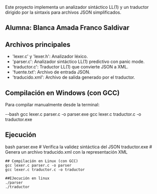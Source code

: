 Este proyecto implementa un analizador sintáctico LL(1) y un traductor dirigido por la sintaxis para archivos JSON simplificados.
## Alumna: Blanca Amada Franco Saldivar

## Archivos principales

- 'lexer.c' y 'lexer.h': Analizador léxico.
- 'parser.c': Analizador sintáctico LL(1) predictivo con panic mode.
- 'traductor.c': Traductor LL(1) que convierte JSON a XML.
- 'fuente.txt': Archivo de entrada JSON.
- 'traducido.xml': Archivo de salida generado por el traductor.

## Compilación en Windows (con GCC)
Para compilar manualmente desde la terminal:

--bash
gcc lexer.c parser.c -o parser.exe
gcc lexer.c traductor.c -o traductor.exe
## Ejecución
bash
parser.exe       # Verifica la validez sintáctica del JSON
traductor.exe    # Genera un archivo traducido.xml con la representación XML
```
## Compilación en Linux (con GCC)
gcc lexer.c parser.c -o parser
gcc lexer.c traductor.c -o traductor

##EJecución en linux
./parser
./traductor

